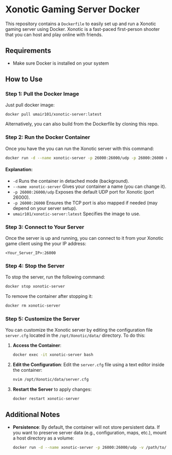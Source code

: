 
# Xonotic Gaming Server Docker

This repository contains a `Dockerfile` to easily set up and run a Xonotic gaming server using Docker. Xonotic is a fast-paced first-person shooter that you can host and play online with friends.

## Requirements

- Make sure Docker is installed on your system
  
## How to Use

### Step 1: Pull the Docker Image

Just pull docker image:

```
docker pull umair101/xonotic-server:latest
```
Alternatively, you can also build from the Dockerfile by cloning this repo.

### Step 2: Run the Docker Container

Once you have the you can run the Xonotic server with this command:

```bash
docker run -d --name xonotic-server -p 26000:26000/udp -p 26000:26000 umair101/xonotic-server:latest
```
#### Explanation:
- `-d` Runs the container in detached mode (background).
- `--name xonotic-server` Gives your container a name (you can change it).
- `-p 26000:26000/udp` Exposes the default UDP port for Xonotic (port 26000).
- `-p 26000:26000` Ensures the TCP port is also mapped if needed (may depend on your server setup).
- `umair101/xonotic-server:latest` Specifies the image to use.

### Step 3: Connect to Your Server

Once the server is up and running, you can connect to it from your Xonotic game client using the your IP address:

```
<Your_Server_IP>:26000
```

### Step 4: Stop the Server

To stop the server, run the following command:

```bash
docker stop xonotic-server
```

To remove the container after stopping it:

```bash
docker rm xonotic-server
```

### Step 5: Customize the Server

You can customize the Xonotic server by editing the configuration file `server.cfg` located in the `/opt/Xonotic/data/` directory. To do this:

1. **Access the Container**:
   ```bash
   docker exec -it xonotic-server bash
   ```

2. **Edit the Configuration**:
   Edit the `server.cfg` file using a text editor inside the container:
   ```bash
   nvim /opt/Xonotic/data/server.cfg
   ```

3. **Restart the Server** to apply changes:
   ```bash
   docker restart xonotic-server
   ```

## Additional Notes

- **Persistence**:
 By default, the container will not store persistent data. If you want to preserve server data (e.g., configuration, maps, etc.), mount a host directory as a volume:
  ```bash
  docker run -d --name xonotic-server -p 26000:26000/udp -v /path/to/your/server/data:/opt/Xonotic/data xonotic-server
  ```


